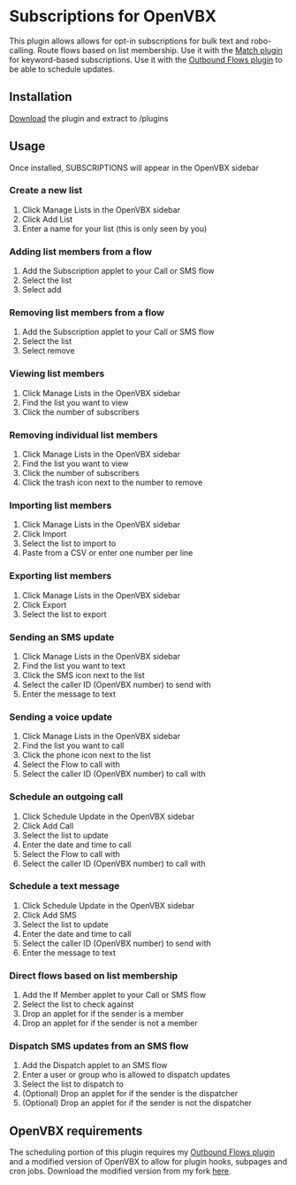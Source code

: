 # Subscriptions for OpenVBX

This plugin allows allows for opt-in subscriptions for bulk text and robo-calling. Route flows based on list membership. Use it with the [Match plugin][1] for keyword-based subscriptions. Use it with the [Outbound Flows plugin][2] to be able to schedule updates.

[1]: https://github.com/chadsmith/OpenVBX-Plugin-Match
[2]: https://github.com/chadsmith/OpenVBX-Plugin-Outbound

## Installation

[Download][3] the plugin and extract to /plugins

[3]: https://github.com/chadsmith/OpenVBX-Plugin-Subscriptions/archives/master

## Usage

Once installed, SUBSCRIPTIONS will appear in the OpenVBX sidebar

### Create a new list

1. Click Manage Lists in the OpenVBX sidebar
2. Click Add List
3. Enter a name for your list (this is only seen by you)

### Adding list members from a flow

1. Add the Subscription applet to your Call or SMS flow
2. Select the list
3. Select add

### Removing list members from a flow

1. Add the Subscription applet to your Call or SMS flow
2. Select the list
3. Select remove

### Viewing list members

1. Click Manage Lists in the OpenVBX sidebar
2. Find the list you want to view
3. Click the number of subscribers

### Removing individual list members

1. Click Manage Lists in the OpenVBX sidebar
2. Find the list you want to view
3. Click the number of subscribers
4. Click the trash icon next to the number to remove

### Importing list members

1. Click Manage Lists in the OpenVBX sidebar
2. Click Import
3. Select the list to import to
4. Paste from a CSV or enter one number per line

### Exporting list members

1. Click Manage Lists in the OpenVBX sidebar
2. Click Export
3. Select the list to export

### Sending an SMS update

1. Click Manage Lists in the OpenVBX sidebar
2. Find the list you want to text
3. Click the SMS icon next to the list
4. Select the caller ID (OpenVBX number) to send with
5. Enter the message to text

### Sending a voice update

1. Click Manage Lists in the OpenVBX sidebar
2. Find the list you want to call
3. Click the phone icon next to the list
4. Select the Flow to call with
5. Select the caller ID (OpenVBX number) to call with

### Schedule an outgoing call

1. Click Schedule Update in the OpenVBX sidebar
2. Click Add Call
3. Select the list to update
4. Enter the date and time to call
5. Select the Flow to call with
6. Select the caller ID (OpenVBX number) to call with

### Schedule a text message

1. Click Schedule Update in the OpenVBX sidebar
2. Click Add SMS
3. Select the list to update
4. Enter the date and time to call
5. Select the caller ID (OpenVBX number) to send with
6. Enter the message to text

### Direct flows based on list membership

1. Add the If Member applet to your Call or SMS flow
2. Select the list to check against
3. Drop an applet for if the sender is a member
4. Drop an applet for if the sender is not a member

### Dispatch SMS updates from an SMS flow

1. Add the Dispatch applet to an SMS flow
2. Enter a user or group who is allowed to dispatch updates
3. Select the list to dispatch to
3. (Optional) Drop an applet for if the sender is the dispatcher
4. (Optional) Drop an applet for if the sender is not the dispatcher

## OpenVBX requirements ##

The scheduling portion of this plugin requires my [Outbound Flows plugin][2] and a modified version of OpenVBX to allow for plugin hooks, subpages and cron jobs. Download the modified version from my fork [here][4].

[4]: https://github.com/chadsmith/OpenVBX
